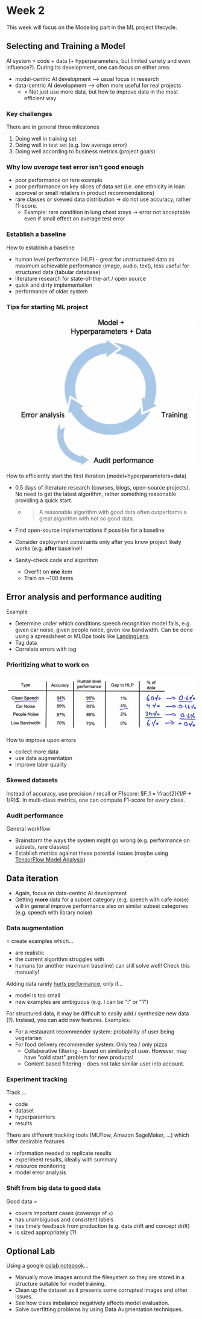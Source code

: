 # Week 2

This week will focus on the Modeling part in the ML project lifecycle. 

## Selecting and Training a Model

AI system = code + data (+ hyperparameters, but limited variety and even influence?). During its development, one can focus on either area:

- model-centric AI development --> usual focus in research
- data-centric AI development --> often more useful for real projects
  - = Not just use more data, but how to improve data in the most efficient way

### Key challenges

There are in general three milestones

1. Doing well in training set
2. Doing well in test set (e.g. low average error)
3. Doing well according to business metrics (project goals)

### Why low *average* test error isn't good enough

- poor performance on rare example
- poor performance on key slices of data set (i.e. one ethnicity in loan approval or small retailers in product recommendations)
- rare classes or skewed data distribution -> do not use accuracy, rather f1-score.
  - Example: rare condition in lung chest xrays -> error not acceptable even if small effect on average test error

### Establish a baseline

How to establish a baseline

- human level performance (HLP) - great for unstructured data as maximum achievable performance (image, audio, text), less useful for structured data (tabular database)
- literature research for state-of-the-art / open source
- quick and dirty implementation
- performance of older system

### Tips for starting ML project

![image-20220207080427970](week2.assets/image-20220207080427970.png)

How to efficiently start the first iteration (model+hyperparameters+data)

- 0.5 days of literature research (courses, blogs, open-source projects). No need to get the latest algorithm, rather something reasonable providing a quick start.

  - > A reasonable algorithm with good data often outperforms a great algorithm with not so good data.

- Find open-source implementations if possible for a baseline

- Consider deployment constraints only after you know project likely works (e.g. **after** baseline!)

- Sanity-check code and algorithm

  - Overfit on **one** item
  - Train on ~100 items

## Error analysis and performance auditing

Example

- Determine under which conditions speech recognition model fails, e.g. given car noise, given people noice, given low bandwidth. Can be done using a spreadsheet or MLOps tools like [LandingLens](https://landing.ai/platform/).
- Tag data
- Correlate errors with tag

### Prioritizing what to work on

![image-20220207081411913](week2.assets/image-20220207081411913.png)

How to improve upon errors

- collect more data
- use data augmentation
- improve label quality

### Skewed datasets

Instead of accuracy, use precision / recall or F1score: $F_1 = \frac{2}{1/P + 1/R}$. In multi-class metrics, one can compute F1-score for every class.

### Audit performance

General workflow

- Brainstorm the ways the system might go wrong (e.g. performance on subsets, rare classes)
- Establish metrics against these potential issues (maybe using [TensorFlow Model Analysis](https://www.tensorflow.org/tfx/tutorials/model_analysis/tfma_basic))

## Data iteration

- Again, focus on data-centric AI development
- Getting **more** data for a subset category (e.g. speech with cafe noise) will in general improve performance also on similar subset categories (e.g. speech with library noise)

### Data augmentation

= create examples which...

- are realistic
- the current algorithm struggles with
- humans (or another maximum baseline) can still solve well! Check this manually!

Adding data rarely [hurts performance](http://arxiv.org/abs/1912.02292), only if...

- model is too small
- new examples are ambiguous (e.g. I can be "i" or "1")

For structured data, it may be difficult to easily add / synthesize new data (?). Instead, you can add new features. Examples:

- For a restaurant recommender system: probability of user being vegetarian
- For food delivery recommender system: Only tea / only pizza
  - Collaborative filtering - based on similarity of user. However, may have "cold start" problem for new products!
  - Content based filtering - does not take similar user into account.

### Experiment tracking

Track ...

- code
- dataset
- hyperparamters
- results

There are different tracking tools (MLFlow, Amazon SageMaker, ...) which offer desirable features

- information needed to replicate results
- experiment results, ideally with summary
- resource monitoring
- model error analysis

### Shift from big data to good data

Good data = 

- covers important cases (coverage of `x`)
- has unambiguous and consistent labels
- has timely feedback from production (e.g. data drift and concept drift)
- is sized appropriately (?)

## Optional Lab

Using a google [colab notebook](https://colab.research.google.com/github/https-deeplearning-ai/MLEP-public/blob/main/course1/week2-ungraded-lab/C1W2_Ungraded_Lab_Birds_Cats_Dogs.ipynb)...

- Manually move images around the filesystem so they are stored in a structure suitable for model training.
- Clean up the dataset as it presents some corrupted images and other issues.
- See how class imbalance negatively affects model evaluation.
- Solve overfitting problems by using Data Augmentation techniques.